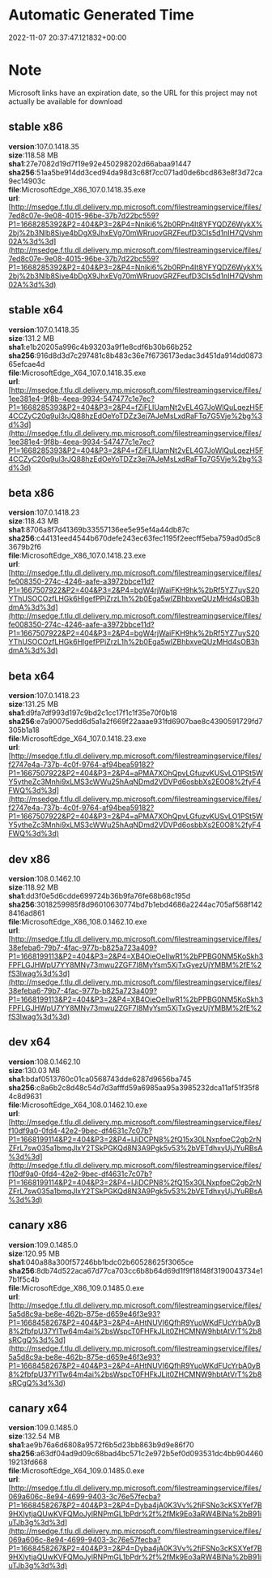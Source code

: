 # Automatic Generated Time
2022-11-07 20:37:47.121832+00:00

# Note
Microsoft links have an expiration date, so the URL for this project may not actually be available for download

## stable x86
**version**:107.0.1418.35  
**size**:118.58 MB  
**sha1**:27e7082d19d7f19e92e450298202d66abaa91447  
**sha256**:51aa5be914dd3ced94da98d3c68f7cc071ad0de6bcd863e8f3d72ca9ec14903c  
**file**:MicrosoftEdge_X86_107.0.1418.35.exe  
**url**:[http://msedge.f.tlu.dl.delivery.mp.microsoft.com/filestreamingservice/files/7ed8c07e-9e08-4015-96be-37b7d22bc559?P1=1668285392&P2=404&P3=2&P4=Nniki6%2b0RPn4It8YFYQDZ6WykX%2bj%2b3NIb8Siye4bDgX9JhxEVg70mWRruovGRZFeufD3CIs5d1nIH7QVshm02A%3d%3d](http://msedge.f.tlu.dl.delivery.mp.microsoft.com/filestreamingservice/files/7ed8c07e-9e08-4015-96be-37b7d22bc559?P1=1668285392&P2=404&P3=2&P4=Nniki6%2b0RPn4It8YFYQDZ6WykX%2bj%2b3NIb8Siye4bDgX9JhxEVg70mWRruovGRZFeufD3CIs5d1nIH7QVshm02A%3d%3d)  

## stable x64
**version**:107.0.1418.35  
**size**:131.2 MB  
**sha1**:e1b20205a996c4b93203a9f1e8cdf6b30b66b252  
**sha256**:916d8d3d7c297481c8b483c36e7f6736173edac3d451da914dd087365efcae4d  
**file**:MicrosoftEdge_X64_107.0.1418.35.exe  
**url**:[http://msedge.f.tlu.dl.delivery.mp.microsoft.com/filestreamingservice/files/1ee381e4-9f8b-4eea-9934-547477c1e7ec?P1=1668285393&P2=404&P3=2&P4=fZjFLIUamNt2vEL4G7JoWlQuLqezH5F4CCZyC20q9ul3rJQ88hzEdOeYoTDZz3ej7AJeMsLxdRaFTq7G5Vje%2bg%3d%3d](http://msedge.f.tlu.dl.delivery.mp.microsoft.com/filestreamingservice/files/1ee381e4-9f8b-4eea-9934-547477c1e7ec?P1=1668285393&P2=404&P3=2&P4=fZjFLIUamNt2vEL4G7JoWlQuLqezH5F4CCZyC20q9ul3rJQ88hzEdOeYoTDZz3ej7AJeMsLxdRaFTq7G5Vje%2bg%3d%3d)  

## beta x86
**version**:107.0.1418.23  
**size**:118.43 MB  
**sha1**:8706a8f7d41369b33557136ee5e95ef4a44db87c  
**sha256**:c44131eed4544b670defe243ec63fec1195f2eecff5eba759ad0d5c83679b2f6  
**file**:MicrosoftEdge_X86_107.0.1418.23.exe  
**url**:[http://msedge.f.tlu.dl.delivery.mp.microsoft.com/filestreamingservice/files/fe008350-274c-4246-aafe-a3972bbce11d?P1=1667507922&P2=404&P3=2&P4=bgW4rjWaiFKH9hk%2bRf5YZ7uyS20YThUSOCOzfLHGk6HlgefPPiZrzL1h%2b0Ega5wlZBhbxveQUzMHd4sOB3hdmA%3d%3d](http://msedge.f.tlu.dl.delivery.mp.microsoft.com/filestreamingservice/files/fe008350-274c-4246-aafe-a3972bbce11d?P1=1667507922&P2=404&P3=2&P4=bgW4rjWaiFKH9hk%2bRf5YZ7uyS20YThUSOCOzfLHGk6HlgefPPiZrzL1h%2b0Ega5wlZBhbxveQUzMHd4sOB3hdmA%3d%3d)  

## beta x64
**version**:107.0.1418.23  
**size**:131.25 MB  
**sha1**:d9fa7df993d197c9bd2c1cc17f1c1f35e70f0b18  
**sha256**:e7a90075edd6d5a1a2f669f22aaae931fd6907bae8c4390591729fd7305b1a18  
**file**:MicrosoftEdge_X64_107.0.1418.23.exe  
**url**:[http://msedge.f.tlu.dl.delivery.mp.microsoft.com/filestreamingservice/files/f2747e4a-737b-4c0f-9764-af94bea59182?P1=1667507922&P2=404&P3=2&P4=aPMA7XOhQpvLGfuzvKUSvLO1PSt5WY5ytheZc3Mnhi9xLMS3cWWu25hAqNDmd2VDVPd6osbbXs2E0O8%2fyF4FWQ%3d%3d](http://msedge.f.tlu.dl.delivery.mp.microsoft.com/filestreamingservice/files/f2747e4a-737b-4c0f-9764-af94bea59182?P1=1667507922&P2=404&P3=2&P4=aPMA7XOhQpvLGfuzvKUSvLO1PSt5WY5ytheZc3Mnhi9xLMS3cWWu25hAqNDmd2VDVPd6osbbXs2E0O8%2fyF4FWQ%3d%3d)  

## dev x86
**version**:108.0.1462.10  
**size**:118.92 MB  
**sha1**:dd3f0e5d6cdde699724b36b9fa76fe68b68c195d  
**sha256**:3018259985f8d96010630774bd7b1ebd4686a2244ac705af568f1428416ad861  
**file**:MicrosoftEdge_X86_108.0.1462.10.exe  
**url**:[http://msedge.f.tlu.dl.delivery.mp.microsoft.com/filestreamingservice/files/38efeba6-79b7-4fac-977b-b825a723a409?P1=1668199113&P2=404&P3=2&P4=XB4OieOeIIwR1%2bPPBG0NM5KoSkh3FPFLGJHWpU7YY8MNy73mwu2ZGF7I8MyYsm5XjTxGyezUjYMBM%2fE%2fS3lwag%3d%3d](http://msedge.f.tlu.dl.delivery.mp.microsoft.com/filestreamingservice/files/38efeba6-79b7-4fac-977b-b825a723a409?P1=1668199113&P2=404&P3=2&P4=XB4OieOeIIwR1%2bPPBG0NM5KoSkh3FPFLGJHWpU7YY8MNy73mwu2ZGF7I8MyYsm5XjTxGyezUjYMBM%2fE%2fS3lwag%3d%3d)  

## dev x64
**version**:108.0.1462.10  
**size**:130.03 MB  
**sha1**:bdaf0513760c01ca0568743dde6287d9656ba745  
**sha256**:c8a6b2c8d48c54d7d3afffd59a6985aa95a3985232dca11af51f35f84c8d9631  
**file**:MicrosoftEdge_X64_108.0.1462.10.exe  
**url**:[http://msedge.f.tlu.dl.delivery.mp.microsoft.com/filestreamingservice/files/f10df9a0-0fd4-42e2-9bec-df4631c7c07b?P1=1668199114&P2=404&P3=2&P4=lJiDCPN8%2fQ15x30LNxpfoeC2gb2rNZFrL7sw035a1bmqJlxY2TSkPGKQd8N3A9Pgk5v53%2bVETdhxyUjJYuRBsA%3d%3d](http://msedge.f.tlu.dl.delivery.mp.microsoft.com/filestreamingservice/files/f10df9a0-0fd4-42e2-9bec-df4631c7c07b?P1=1668199114&P2=404&P3=2&P4=lJiDCPN8%2fQ15x30LNxpfoeC2gb2rNZFrL7sw035a1bmqJlxY2TSkPGKQd8N3A9Pgk5v53%2bVETdhxyUjJYuRBsA%3d%3d)  

## canary x86
**version**:109.0.1485.0  
**size**:120.95 MB  
**sha1**:040a88a300f57246bb1bdc02b60528625f3065ce  
**sha256**:8db74d522aca67d77ca703cc6b8b64d69d1f9f18f48f3190043734e17b1f5c4b  
**file**:MicrosoftEdge_X86_109.0.1485.0.exe  
**url**:[http://msedge.f.tlu.dl.delivery.mp.microsoft.com/filestreamingservice/files/5a5d8c9a-be8e-462b-875e-d659e46f3e93?P1=1668458267&P2=404&P3=2&P4=AHtNUVI6QfhR9YuoWKdFUcYrbA0yB8%2fbfpU37YITw64m4ai%2bsWspcT0FHFkJLit0ZHCMNW9hbtAtVrT%2b8sRCgQ%3d%3d](http://msedge.f.tlu.dl.delivery.mp.microsoft.com/filestreamingservice/files/5a5d8c9a-be8e-462b-875e-d659e46f3e93?P1=1668458267&P2=404&P3=2&P4=AHtNUVI6QfhR9YuoWKdFUcYrbA0yB8%2fbfpU37YITw64m4ai%2bsWspcT0FHFkJLit0ZHCMNW9hbtAtVrT%2b8sRCgQ%3d%3d)  

## canary x64
**version**:109.0.1485.0  
**size**:132.54 MB  
**sha1**:ae9b76a6d6808a9572f6b5d23bb863b9d9e86f70  
**sha256**:a63df04ad9d09c68bad4bc571c2e972b5ef0d093531dc4bb90446019213fd668  
**file**:MicrosoftEdge_X64_109.0.1485.0.exe  
**url**:[http://msedge.f.tlu.dl.delivery.mp.microsoft.com/filestreamingservice/files/069a606c-8e94-4699-9403-3c76e57fecba?P1=1668458267&P2=404&P3=2&P4=Dyba4jA0K3Vv%2fiFSNo3cKSXYef7B9HXlytjaQUwKVFQMoJylRNPmGL1bPdr%2f%2fMk9Eo3aRW4BlNa%2bB91iuTJb3g%3d%3d](http://msedge.f.tlu.dl.delivery.mp.microsoft.com/filestreamingservice/files/069a606c-8e94-4699-9403-3c76e57fecba?P1=1668458267&P2=404&P3=2&P4=Dyba4jA0K3Vv%2fiFSNo3cKSXYef7B9HXlytjaQUwKVFQMoJylRNPmGL1bPdr%2f%2fMk9Eo3aRW4BlNa%2bB91iuTJb3g%3d%3d)  

